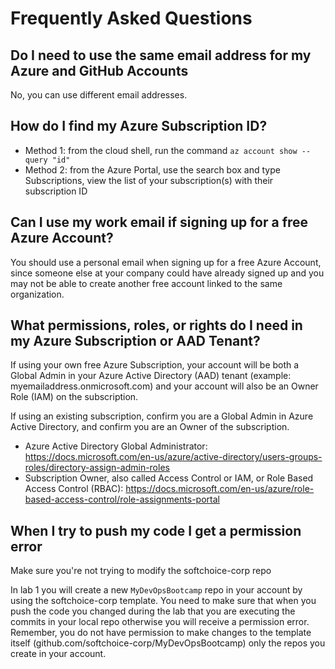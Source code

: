 # Frequently Asked Questions

## Do I need to use the same email address for my Azure and GitHub Accounts

No, you can use different email addresses.

## How do I find my Azure Subscription ID?

- Method 1: from the cloud shell, run the command `az account show --query "id"`
- Method 2: from the Azure Portal, use the search box and type Subscriptions, view the list of your subscription(s) with their subscription ID

## Can I use my work email if signing up for a free Azure Account?

You should use a personal email when signing up for a free Azure Account, since someone else at your company could have already signed up and you may not be able to create another free account linked to the same organization.

## What permissions, roles, or rights do I need in my Azure Subscription or AAD Tenant?

If using your own free Azure Subscription, your account will be both a Global Admin in your Azure Active Directory (AAD) tenant (example: myemailaddress.onmicrosoft.com) and your account will also be an Owner Role (IAM) on the subscription.

If using an existing subscription, confirm you are a Global Admin in Azure Active Directory, and confirm you are an Owner of the subscription.
- Azure Active Directory Global Administrator: https://docs.microsoft.com/en-us/azure/active-directory/users-groups-roles/directory-assign-admin-roles
- Subscription Owner, also called Access Control or IAM, or Role Based Access Control (RBAC): https://docs.microsoft.com/en-us/azure/role-based-access-control/role-assignments-portal

## When I try to push my code I get a permission error

Make sure you're not trying to modify the softchoice-corp repo

In lab 1 you will create a new `MyDevOpsBootcamp` repo in your account by using the softchoice-corp template. You need to make sure that when you push the code you changed during the lab that you are executing the commits in your local repo otherwise you will receive a permission error. Remember, you do not have permission to make changes to the template itself (github.com/softchoice-corp/MyDevOpsBootcamp) only the repos you create in your account.
